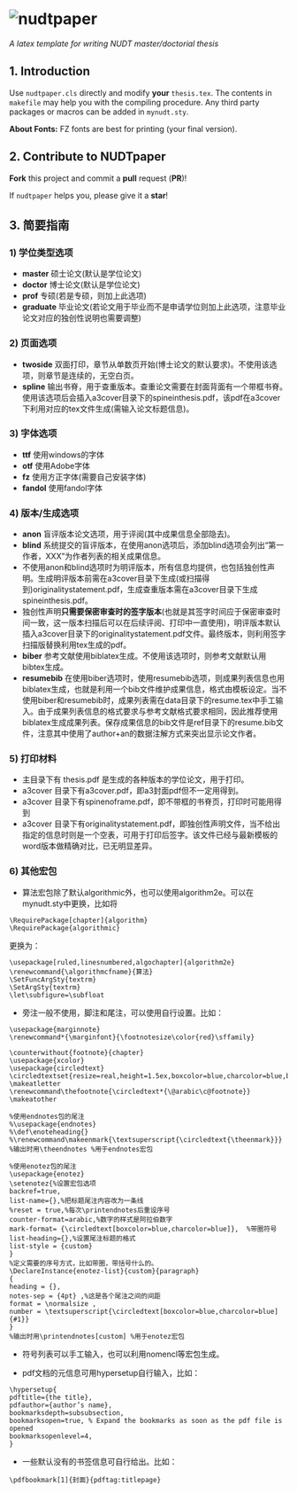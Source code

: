 # ![nudtpaper](figures/logo.png)

*A latex template for writing NUDT master/doctorial thesis*

## 1. Introduction

Use `nudtpaper.cls` directly and modify **your** `thesis.tex`. The contents in `makefile` may help you with the compiling procedure. Any third party packages or macros can be added in `mynudt.sty`.

**About Fonts:** FZ fonts are best for printing (your final version).

## 2. Contribute to NUDTpaper

**Fork** this project and commit a **pull** request (**PR**)!

If `nudtpaper` helps you, please give it a **star**!


## 3. 简要指南


### 1) 学位类型选项

+  **master**    硕士论文(默认是学位论文)
+  **doctor**    博士论文(默认是学位论文)
+  **prof**      专硕(若是专硕，则加上此选项)
+  **graduate**  毕业论文(若论文用于毕业而不是申请学位则加上此选项，注意毕业论文对应的独创性说明也需要调整)

### 2) 页面选项

+  **twoside**   双面打印，章节从单数页开始(博士论文的默认要求)。不使用该选项，则章节是连续的，无空白页。
+  **spline**    输出书脊，用于查重版本。查重论文需要在封面背面有一个带框书脊。使用该选项后会插入a3cover目录下的spineinthesis.pdf，该pdf在a3cover下利用对应的tex文件生成(需输入论文标题信息)。


### 3) 字体选项

+  **ttf**       使用windows的字体
+  **otf**       使用Adobe字体
+  **fz**        使用方正字体(需要自己安装字体)
+  **fandol**    使用fandol字体


### 4) 版本/生成选项

+  **anon**      盲评版本论文选项，用于评阅(其中成果信息全部隐去)。
+  **blind**     系统提交的盲评版本，在使用anon选项后，添加blind选项会列出“第一作者，XXX”为作者列表的相关成果信息。
+  不使用anon和blind选项时为明评版本，所有信息均提供，也包括独创性声明。生成明评版本前需在a3cover目录下生成(或扫描得到)originalitystatement.pdf，生成查重版本需在a3cover目录下生成spineinthesis.pdf。
+  独创性声明**只需要保密审查时的签字版本**(也就是其签字时间应于保密审查时间一致，这一版本扫描后可以在后续评阅、打印中一直使用)，明评版本默认插入a3cover目录下的originalitystatement.pdf文件。最终版本，则利用签字扫描版替换利用tex生成的pdf。
+  **biber**     参考文献使用biblatex生成。不使用该选项时，则参考文献默认用bibtex生成。
+  **resumebib** 在使用biber选项时，使用resumebib选项，则成果列表信息也用biblatex生成，也就是利用一个bib文件维护成果信息，格式由模板设定。当不使用biber和resumebib时，成果列表需在data目录下的resume.tex中手工输入。由于成果列表信息的格式要求与参考文献格式要求相同，因此推荐使用biblatex生成成果列表。保存成果信息的bib文件是ref目录下的resume.bib文件，注意其中使用了author+an的数据注解方式来突出显示论文作者。


### 5) 打印材料

+  主目录下有 thesis.pdf 是生成的各种版本的学位论文，用于打印。 
+  a3cover 目录下有a3cover.pdf，即a3封面pdf但不一定用得到。
+  a3cover 目录下有spinenoframe.pdf，即不带框的书脊页，打印时可能用得到
+  a3cover 目录下有originalitystatement.pdf，即独创性声明文件，当不给出指定的信息时则是一个空表，可用于打印后签字。该文件已经与最新模板的word版本做精确对比，已无明显差异。


### 6) 其他宏包

+  算法宏包除了默认algorithmic外，也可以使用algorithm2e。可以在mynudt.sty中更换，比如将
```
\RequirePackage[chapter]{algorithm}
\RequirePackage{algorithmic}
```
更换为：
```
\usepackage[ruled,linesnumbered,algochapter]{algorithm2e}
\renewcommand{\algorithmcfname}{算法}
\SetFuncArgSty{textrm}
\SetArgSty{textrm}
\let\subfigure=\subfloat
```
+  旁注一般不使用，脚注和尾注，可以使用自行设置。比如：
```
\usepackage{marginnote}
\renewcommand*{\marginfont}{\footnotesize\color{red}\sffamily}

\counterwithout{footnote}{chapter}
\usepackage{xcolor}
\usepackage{circledtext}
\circledtextset{resize=real,height=1.5ex,boxcolor=blue,charcolor=blue,boxlinewidth=1pt}
\makeatletter
\renewcommand\thefootnote{\circledtext*{\@arabic\c@footnote}}
\makeatother

%使用endnotes包的尾注
%\usepackage{endnotes}
%\def\enoteheading{}
%\renewcommand\makeenmark{\textsuperscript{\circledtext{\theenmark}}}
%输出时用\theendnotes %用于endnotes宏包

%使用enotez包的尾注
\usepackage{enotez}
\setenotez{%设置宏包选项
backref=true,
list-name={},%把标题尾注内容改为一条线
%reset = true,%每次\printendnotes后重设序号
counter-format=arabic,%数字的样式是阿拉伯数字
mark-format= {\circledtext[boxcolor=blue,charcolor=blue]},  %带圈符号
list-heading={},%设置尾注标题的格式
list-style = {custom}
}
%定义需要的序号方式，比如带圈，带括号什么的。
\DeclareInstance{enotez-list}{custom}{paragraph}
{
heading = {},
notes-sep = {4pt} ,%这是各个尾注之间的间距
format = \normalsize ,
number = \textsuperscript{\circledtext[boxcolor=blue,charcolor=blue]{#1}}
}
%输出时用\printendnotes[custom] %用于enotez宏包
```

+  符号列表可以手工输入，也可以利用nomencl等宏包生成。


+  pdf文档的元信息可用hypersetup自行输入，比如：

```
\hypersetup{
pdftitle={the title},
pdfauthor={author’s name},
bookmarksdepth=subsubsection,
bookmarksopen=true, % Expand the bookmarks as soon as the pdf file is opened
bookmarksopenlevel=4,
}
```


+  一些默认没有的书签信息可自行给出。比如：
```
\pdfbookmark[1]{封面}{pdftag:titlepage}
```